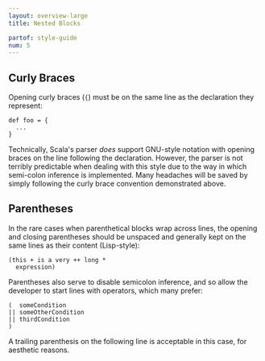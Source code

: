 ```yaml
---
layout: overview-large
title: Nested Blocks

partof: style-guide
num: 5
---
```


## Curly Braces

Opening curly braces (`{`) must be on the same line as the declaration
they represent:

    def foo = {
      ...
    }

Technically, Scala's parser *does* support GNU-style notation with
opening braces on the line following the declaration. However, the
parser is not terribly predictable when dealing with this style due to
the way in which semi-colon inference is implemented. Many headaches
will be saved by simply following the curly brace convention
demonstrated above.

## Parentheses

In the rare cases when parenthetical blocks wrap across lines, the
opening and closing parentheses should be unspaced and generally kept on the same
lines as their content (Lisp-style):

    (this + is a very ++ long *
      expression)

Parentheses also serve to disable semicolon inference, and so allow the developer 
to start lines with operators, which many prefer:
     
    (  someCondition
    || someOtherCondition
    || thirdCondition
    )
    
A trailing parenthesis on the following line is acceptable in this case, for 
aesthetic reasons.